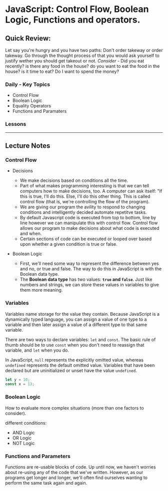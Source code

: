 # JavaScript: Control Flow, Boolean Logic, Functions and operators.

## Quick Review: 
Let say you're hungry and you have two paths: Don't order takeway or order takeway. 
Go through the thought process of that you would ask yourself to justify wether you should get takeout or not. 
*Consider* - Did you eat recently? is there any food in the house? do you want to eat the food in the house? is it time to eat? Do I want to spend the money?

### Daily - Key Topics
- Control Flow
- Boolean Logic
- Equality Operators
- Functions and Paramaters

### Lessons

<hr>

## Lecture Notes


### Control Flow
- Decisions  
  - We make decisions based on conditions all the time. 
  - Part of what makes programming interesting is that we can tell computers how to make decisions, too. A computer can ask itself: "If this is true, I'll do this. Else, I'll do this other thing. This is called control flow (that is, we're controlling the flow of the program).
  - We are giving our program the avility to respond to changing conditions and intelligently decided automate repetitve tasks.
  - By default Javascript code is executed from top to bottom, line by line however we can manipulate this with control flow. Control flow allows our program to make decisions about what code is executed and when. 
  - Certain sections of code can be executed or looped over based upon whether a given condition is true or false.

- Boolean Logic
  - First, we'll need some way to represent the difference between yes and no, or true and false. The way to do this in JavaScript is with the Boolean data type.
  - The **Boolean data type** has two values: **`true` and `false`**. Just like numbers and strings, we can store these values in variables to give them more meaning.

### Variables

Variables name storage for the value they contain.  Because JavaScript is a dynamically typed language, you can assign a value of one type to a variable and
then later assign a value of a different type to that same variable. 

There are two ways to declare variables: `let` and `const`. The basic rule of thumb should be to use `const` when you don't need to reassign that variable, and `let` when you do. 

In JavaScript, `null` represents the explicitly omitted value, whereas
`undefined` represents the default omitted value.  Variables that have been
declared but are uninitialized or unset have the value `undefined`.

```js
let y = 10;
const x = 13;
```

### Boolean Logic
How to evaluate more complex situations (more than one factors to consider).

different conditions:

- AND Logic
- OR Logic
- NOT Logic


### Functions and Parameters 
Functions are re-usable blocks of code. Up until now, we haven't worries about re-using any of the code that we've written. However, as our programs get longer and longer, we'll often find ourselves wanting to perform the same task again and again.

